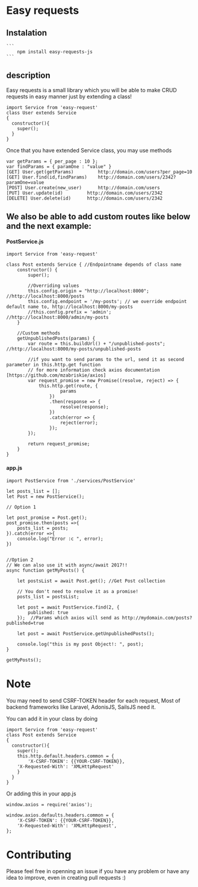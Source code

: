 # Easy requests

## Instalation
	```
		npm install easy-requests-js
	```

## description
Easy requests is a small library which you will be able to make CRUD requests in easy manner just by extending a class! 
```
import Service from 'easy-request'
class User extends Service
{
  constructor(){
    super();
  }
}
```
Once that you have extended Service class, you may use methods 
```
var getParams = { per_page : 10 }; 
var findParams = { paramOne : "value" }
[GET] User.get(getParams)         http://domain.com/users?per_page=10
[GET] User.find(id,findParams)    http://domain.com/users/2342?paramOne=value 
[POST] User.create(new_user)      http://domain.com/users   
[PUT] User.update(id) 		  http://domain.com/users/2342		
[DELETE] User.delete(id)	  http://domain.com/users/2342

```
## We also be able to add custom routes like below and the next example:

#### PostService.js
```
import Service from 'easy-request'

class Post extends Service { //Endpointname depends of class name
	constructor() {
		super();

		//Overriding values
		this.config.origin = "http://localhost:8000"; //http://localhost:8000/posts
		this.config.endpoint = '/my-posts'; // we override endpoint default name to, http://localhost:8000/my-posts 
		//this.config.prefix = 'admin'; //http://localhost:8000/admin/my-posts
	}

	//Custom methods
	getUnpublishedPosts(params) {
		var route = this.buildUrl() + "/unpublished-posts"; //http://localhost:8000/my-posts/unpublished-posts 

		//if you want to send params to the url, send it as second parameter in this.http.get function
		// for more information check axios documentation [https://github.com/mzabriskie/axios]
		var request_promise = new Promise((resolve, reject) => {
			this.http.get(route, {
					params
				})
				.then(response => {
					resolve(response);
				})
				.catch(error => {
					reject(error);
				});
		});

		return request_promise;
	}
}
```

#### app.js
```
import PostService from './services/PostService'

let posts_list = [];
let Post = new PostService();

// Option 1

let post_promise = Post.get();
post_promise.then(posts =>{
	posts_list = posts;
}).catch(error =>{
    console.log("Error :c ", error);
})


//Option 2
// We can also use it with async/await 2017!!
async function getMyPosts() {

	let postsList = await Post.get(); //Get Post collection
	
	// You don't need to resolve it as a promise!
	posts_list = postsList;

	let post = await PostService.find(2, {
		published: true 
	});  //Params which axios will send as http://mydomain.com/posts?published=true

	let post = await PostService.getUnpublishedPosts();
	
	console.log("this is my post Object!: ", post);
}

getMyPosts();
```

# Note

You may need to send CSRF-TOKEN header for each request, Most of backend frameworks like Laravel, AdonisJS, SailsJS need it.

You can add it in your class by doing

```
import Service from 'easy-request'
class Post extends Service
{
  constructor(){
    super();
    this.http.default.headers.common = {
    	'X-CSRF-TOKEN': {{YOUR-CSRF-TOKEN}},
	'X-Requested-With': 'XMLHttpRequest'
    }
  }
}
```

Or adding this in your app.js

```
window.axios = require('axios');

window.axios.defaults.headers.common = {
	'X-CSRF-TOKEN': {{YOUR-CSRF-TOKEN}},
	'X-Requested-With': 'XMLHttpRequest',
};
```

# Contributing

Please feel free in openning an issue if you have any problem or have any idea to improve, even in creating pull requests :)

